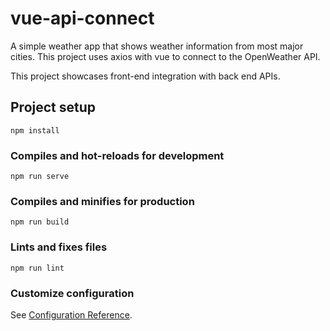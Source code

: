 # vue-api-connect

A simple weather app that shows weather information from most major cities. This project uses axios with vue to connect to the OpenWeather API. 

This project showcases front-end integration with back end APIs.

## Project setup
```
npm install
```

### Compiles and hot-reloads for development
```
npm run serve
```

### Compiles and minifies for production
```
npm run build
```

### Lints and fixes files
```
npm run lint
```

### Customize configuration
See [Configuration Reference](https://cli.vuejs.org/config/).
